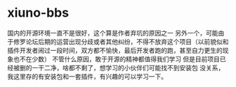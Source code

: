 # xiuno-bbs
国内的开源环境一直不是很好，这个算是作者弃坑的原因之一
另外一个，可能由于修罗论坛后期的运营出现分歧或者其他纠纷，不得不放弃这个项目（以前貌似和插件开发者闹过一段时间，双方都不愉快，最后开发者跑的跑，甚至自力更生的现象也不在少数）
不管什么原因，敢于开源的精神都值得我们学习
但是目前项目已经被删的一干二净，啥都不剩了，想学习的小伙伴们可能找不到安装包
没关系，我这里存的有安装包和一套插件，有兴趣的可以学习一下。
